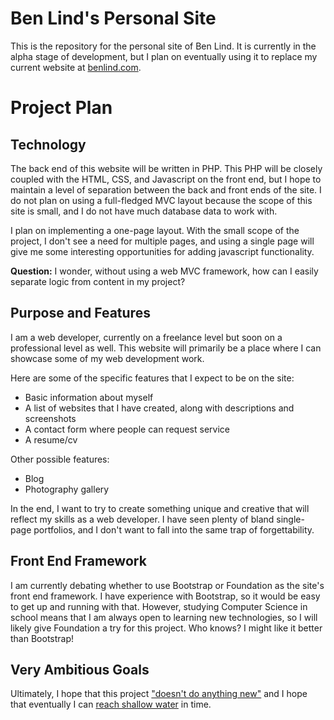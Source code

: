 # Ben Lind's Personal Site
This is the repository for the personal site of Ben Lind. It is currently in the alpha stage of development, but I plan on eventually using it to replace my current website at [benlind.com](benlind.com).

# Project Plan
## Technology
The back end of this website will be written in PHP. This PHP will be closely coupled with the HTML, CSS, and Javascript on the front end, but I hope to maintain a level of separation between the back and front ends of the site. I do not plan on using a full-fledged MVC layout because the scope of this site is small, and I do not have much database data to work with.

I plan on implementing a one-page layout. With the small scope of the project, I don't see a need for multiple pages, and using a single page will give me some interesting opportunities for adding javascript functionality.

**Question:** I wonder, without using a web MVC framework, how can I easily separate logic from content in my project?

## Purpose and Features
I am a web developer, currently on a freelance level but soon on a professional level as well. This website will primarily be a place where I can showcase some of my web development work.

Here are some of the specific features that I expect to be on the site:

- Basic information about myself
- A list of websites that I have created, along with descriptions and screenshots
- A contact form where people can request service
- A resume/cv

Other possible features:

- Blog
- Photography gallery

In the end, I want to try to create something unique and creative that will reflect my skills as a web developer. I have seen plenty of bland single-page portfolios, and I don't want to fall into the same trap of forgettability.

## Front End Framework
I am currently debating whether to use Bootstrap or Foundation as the site's front end framework. I have experience with Bootstrap, so it would be easy to get up and running with that. However, studying Computer Science in school means that I am always open to learning new technologies, so I will likely give Foundation a try for this project. Who knows? I might like it better than Bootstrap!

## Very Ambitious Goals
Ultimately, I hope that this project ["doesn't do anything new"](https://xkcd.com/1497/) and I hope that eventually I can [reach shallow water](https://xkcd.com/349/) in time.
